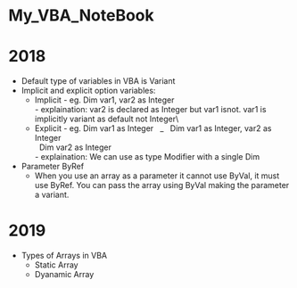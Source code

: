# My_VBA_NoteBook

# 2018
- Default type of variables in VBA is Variant
- Implicit and explicit option variables:
     * Implicit
      - eg. Dim var1, var2 as Integer\
      - explaination: var2 is declared as Integer but var1 isnot. var1 is implicitly variant as default not Integer\
     * Explicit
      - eg. Dim var1 as Integer &nbsp; _ &nbsp;  Dim var1 as Integer, var2 as Integer\
        &nbsp; Dim var2 as Integer\
      - explaination: We can use as type Modifier with a single Dim
- Parameter ByRef
    - When you use an array as a parameter it cannot use ByVal, it must use ByRef. You can pass the array using ByVal making the parameter a variant.

# 2019
- Types of Arrays in VBA
    * Static Array
    * Dyanamic Array
